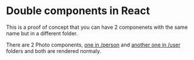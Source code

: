 # Double components in React

This is a proof of concept that you can have 2 componenets with the same name but in a different folder.

There are 2 Photo components, [one in /person](src/person/Photo.js) and [another one in /user](src/user/Photo.js) folders and both are rendered normaly.

